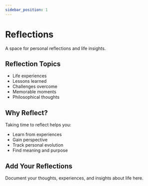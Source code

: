 ```yaml
---
sidebar_position: 1
---
```


# Reflections

A space for personal reflections and life insights.

## Reflection Topics

- Life experiences
- Lessons learned
- Challenges overcome
- Memorable moments
- Philosophical thoughts

## Why Reflect?

Taking time to reflect helps you:
- Learn from experiences
- Gain perspective
- Track personal evolution
- Find meaning and purpose

## Add Your Reflections

Document your thoughts, experiences, and insights about life here.
